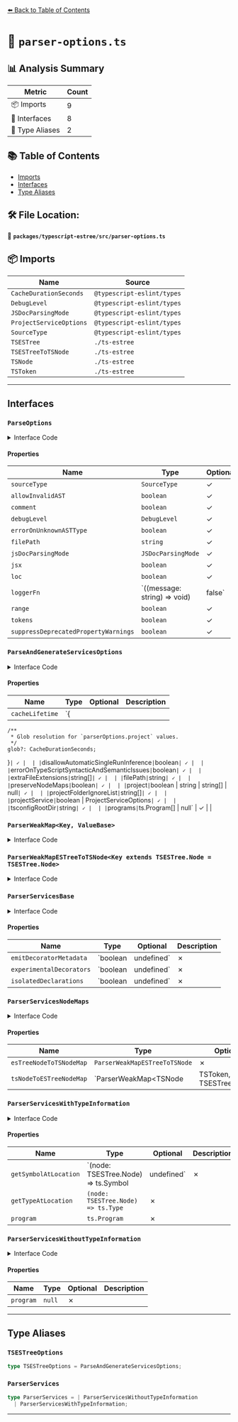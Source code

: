 [⬅️ Back to Table of Contents](../../../index.md)

# 📄 `parser-options.ts`

## 📊 Analysis Summary

| Metric | Count |
|--------|-------|
| 📦 Imports | 9 |
| 📐 Interfaces | 8 |
| 📑 Type Aliases | 2 |

## 📚 Table of Contents

- [Imports](#imports)
- [Interfaces](#interfaces)
- [Type Aliases](#type-aliases)

## 🛠️ File Location:
📂 **`packages/typescript-estree/src/parser-options.ts`**

## 📦 Imports

| Name | Source |
|------|--------|
| `CacheDurationSeconds` | `@typescript-eslint/types` |
| `DebugLevel` | `@typescript-eslint/types` |
| `JSDocParsingMode` | `@typescript-eslint/types` |
| `ProjectServiceOptions` | `@typescript-eslint/types` |
| `SourceType` | `@typescript-eslint/types` |
| `TSESTree` | `./ts-estree` |
| `TSESTreeToTSNode` | `./ts-estree` |
| `TSNode` | `./ts-estree` |
| `TSToken` | `./ts-estree` |


---

## Interfaces

### `ParseOptions`

<details><summary>Interface Code</summary>

```ts
interface ParseOptions {
  /**
   * Specify the `sourceType`.
   * For more details, see https://github.com/typescript-eslint/typescript-eslint/pull/9121
   */
  sourceType?: SourceType;

  /**
   * Prevents the parser from throwing an error if it receives an invalid AST from TypeScript.
   * This case only usually occurs when attempting to lint invalid code.
   */
  allowInvalidAST?: boolean;

  /**
   * create a top-level comments array containing all comments
   */
  comment?: boolean;

  /**
   * An array of modules to turn explicit debugging on for.
   * - 'typescript-eslint' is the same as setting the env var `DEBUG=typescript-eslint:*`
   * - 'eslint' is the same as setting the env var `DEBUG=eslint:*`
   * - 'typescript' is the same as setting `extendedDiagnostics: true` in your tsconfig compilerOptions
   *
   * For convenience, also supports a boolean:
   * - true === ['typescript-eslint']
   * - false === []
   */
  debugLevel?: DebugLevel;

  /**
   * Cause the parser to error if it encounters an unknown AST node type (useful for testing).
   * This case only usually occurs when TypeScript releases new features.
   */
  errorOnUnknownASTType?: boolean;

  /**
   * Absolute (or relative to `cwd`) path to the file being parsed.
   */
  filePath?: string;

  /**
   * If you are using TypeScript version >=5.3 then this option can be used as a performance optimization.
   *
   * The valid values for this rule are:
   * - `'all'` - parse all JSDoc comments, always.
   * - `'none'` - parse no JSDoc comments, ever.
   * - `'type-info'` - parse just JSDoc comments that are required to provide correct type-info. TS will always parse JSDoc in non-TS files, but never in TS files.
   *
   * If you do not rely on JSDoc tags from the TypeScript AST, then you can safely set this to `'none'` to improve performance.
   */
  jsDocParsingMode?: JSDocParsingMode;

  /**
   * Enable parsing of JSX.
   * For more details, see https://www.typescriptlang.org/docs/handbook/jsx.html
   *
   * NOTE: this setting does not effect known file types (.js, .cjs, .mjs, .jsx, .ts, .mts, .cts, .tsx, .json) because the
   * TypeScript compiler has its own internal handling for known file extensions.
   *
   * For the exact behavior, see https://github.com/typescript-eslint/typescript-eslint/tree/main/packages/parser#parseroptionsecmafeaturesjsx
   */
  jsx?: boolean;

  /**
   * Controls whether the `loc` information to each node.
   * The `loc` property is an object which contains the exact line/column the node starts/ends on.
   * This is similar to the `range` property, except it is line/column relative.
   */
  loc?: boolean;

  /*
   * Allows overriding of function used for logging.
   * When value is `false`, no logging will occur.
   * When value is not provided, `console.log()` will be used.
   */
  loggerFn?: ((message: string) => void) | false;

  /**
   * Controls whether the `range` property is included on AST nodes.
   * The `range` property is a [number, number] which indicates the start/end index of the node in the file contents.
   * This is similar to the `loc` property, except this is the absolute index.
   */
  range?: boolean;

  /**
   * Set to true to create a top-level array containing all tokens from the file.
   */
  tokens?: boolean;

  /**
   * Whether deprecated AST properties should skip calling console.warn on accesses.
   */
  suppressDeprecatedPropertyWarnings?: boolean;
}
```
</details>

#### Properties

| Name | Type | Optional | Description |
|------|------|----------|-------------|
| `sourceType` | `SourceType` | ✓ |  |
| `allowInvalidAST` | `boolean` | ✓ |  |
| `comment` | `boolean` | ✓ |  |
| `debugLevel` | `DebugLevel` | ✓ |  |
| `errorOnUnknownASTType` | `boolean` | ✓ |  |
| `filePath` | `string` | ✓ |  |
| `jsDocParsingMode` | `JSDocParsingMode` | ✓ |  |
| `jsx` | `boolean` | ✓ |  |
| `loc` | `boolean` | ✓ |  |
| `loggerFn` | `((message: string) => void) | false` | ✓ |  |
| `range` | `boolean` | ✓ |  |
| `tokens` | `boolean` | ✓ |  |
| `suppressDeprecatedPropertyWarnings` | `boolean` | ✓ |  |

### `ParseAndGenerateServicesOptions`

<details><summary>Interface Code</summary>

```ts
interface ParseAndGenerateServicesOptions extends ParseOptions {
  /**
   * Granular control of the expiry lifetime of our internal caches.
   * You can specify the number of seconds as an integer number, or the string
   * 'Infinity' if you never want the cache to expire.
   *
   * By default cache entries will be evicted after 30 seconds, or will persist
   * indefinitely if `disallowAutomaticSingleRunInference = false` AND the parser
   * infers that it is a single run.
   */
  cacheLifetime?: {
    /**
     * Glob resolution for `parserOptions.project` values.
     */
    glob?: CacheDurationSeconds;
  };

  /**
   * ESLint (and therefore typescript-eslint) is used in both "single run"/one-time contexts,
   * such as an ESLint CLI invocation, and long-running sessions (such as continuous feedback
   * on a file in an IDE).
   *
   * When typescript-eslint handles TypeScript Program management behind the scenes, this distinction
   * is important because there is significant overhead to managing the so called Watch Programs
   * needed for the long-running use-case.
   *
   * By default, we will use common heuristics to infer whether ESLint is being
   * used as part of a single run. This option disables those heuristics, and
   * therefore the performance optimizations gained by them.
   *
   * In other words, typescript-eslint is faster by default, and this option
   * disables an automatic performance optimization.
   *
   * This setting's default value can be specified by setting a `TSESTREE_SINGLE_RUN`
   * environment variable to `"false"` or `"true"`.
   * Otherwise, the default value is `false`.
   */
  disallowAutomaticSingleRunInference?: boolean;

  /**
   * Causes the parser to error if the TypeScript compiler returns any unexpected syntax/semantic errors.
   */
  errorOnTypeScriptSyntacticAndSemanticIssues?: boolean;

  /**
   * When `project` is provided, this controls the non-standard file extensions which will be parsed.
   * It accepts an array of file extensions, each preceded by a `.`.
   *
   * NOTE: When used with {@link projectService}, full project reloads may occur.
   */
  extraFileExtensions?: string[];

  /**
   * Absolute (or relative to `tsconfigRootDir`) path to the file being parsed.
   * When `project` is provided, this is required, as it is used to fetch the file from the TypeScript compiler's cache.
   */
  filePath?: string;

  /**
   * Allows the user to control whether or not two-way AST node maps are preserved
   * during the AST conversion process.
   *
   * By default: the AST node maps are NOT preserved, unless `project` has been specified,
   * in which case the maps are made available on the returned `parserServices`.
   *
   * NOTE: If `preserveNodeMaps` is explicitly set by the user, it will be respected,
   * regardless of whether or not `project` is in use.
   */
  preserveNodeMaps?: boolean;

  /**
   * Absolute (or relative to `tsconfigRootDir`) paths to the tsconfig(s),
   * or `true` to find the nearest tsconfig.json to the file.
   * If this is provided, type information will be returned.
   *
   * If set to `false`, `null` or `undefined` type information will not be returned.
   *
   * Note that {@link projectService} is now preferred.
   */
  project?: boolean | string | string[] | null;

  /**
   * If you provide a glob (or globs) to the project option, you can use this option to ignore certain folders from
   * being matched by the globs.
   * This accepts an array of globs to ignore.
   *
   * By default, this is set to ["**\/node_modules/**"]
   */
  projectFolderIgnoreList?: string[];

  /**
   * Whether to create a shared TypeScript project service to power program creation.
   */
  projectService?: boolean | ProjectServiceOptions;

  /**
   * The absolute path to the root directory for all provided `project`s.
   */
  tsconfigRootDir?: string;

  /**
   * An array of one or more instances of TypeScript Program objects to be used for type information.
   * This overrides any program or programs that would have been computed from the `project` option.
   * All linted files must be part of the provided program(s).
   */
  programs?: ts.Program[] | null;
}
```
</details>

#### Properties

| Name | Type | Optional | Description |
|------|------|----------|-------------|
| `cacheLifetime` | `{
    /**
     * Glob resolution for `parserOptions.project` values.
     */
    glob?: CacheDurationSeconds;
  }` | ✓ |  |
| `disallowAutomaticSingleRunInference` | `boolean` | ✓ |  |
| `errorOnTypeScriptSyntacticAndSemanticIssues` | `boolean` | ✓ |  |
| `extraFileExtensions` | `string[]` | ✓ |  |
| `filePath` | `string` | ✓ |  |
| `preserveNodeMaps` | `boolean` | ✓ |  |
| `project` | `boolean | string | string[] | null` | ✓ |  |
| `projectFolderIgnoreList` | `string[]` | ✓ |  |
| `projectService` | `boolean | ProjectServiceOptions` | ✓ |  |
| `tsconfigRootDir` | `string` | ✓ |  |
| `programs` | `ts.Program[] | null` | ✓ |  |

### `ParserWeakMap<Key, ValueBase>`

<details><summary>Interface Code</summary>

```ts
export interface ParserWeakMap<Key, ValueBase> {
  // This is unsafe internally, so it should only be exposed via safe wrappers.
  // eslint-disable-next-line @typescript-eslint/no-unnecessary-type-parameters
  get<Value extends ValueBase>(key: Key): Value;
  has(key: unknown): boolean;
}
```
</details>

### `ParserWeakMapESTreeToTSNode<Key extends TSESTree.Node = TSESTree.Node>`

<details><summary>Interface Code</summary>

```ts
export interface ParserWeakMapESTreeToTSNode<
  Key extends TSESTree.Node = TSESTree.Node,
> {
  get<KeyBase extends Key>(key: KeyBase): TSESTreeToTSNode<KeyBase>;
  has(key: unknown): boolean;
}
```
</details>

### `ParserServicesBase`

<details><summary>Interface Code</summary>

```ts
export interface ParserServicesBase {
  emitDecoratorMetadata: boolean | undefined;
  experimentalDecorators: boolean | undefined;
  isolatedDeclarations: boolean | undefined;
}
```
</details>

#### Properties

| Name | Type | Optional | Description |
|------|------|----------|-------------|
| `emitDecoratorMetadata` | `boolean | undefined` | ✗ |  |
| `experimentalDecorators` | `boolean | undefined` | ✗ |  |
| `isolatedDeclarations` | `boolean | undefined` | ✗ |  |

### `ParserServicesNodeMaps`

<details><summary>Interface Code</summary>

```ts
export interface ParserServicesNodeMaps {
  esTreeNodeToTSNodeMap: ParserWeakMapESTreeToTSNode;
  tsNodeToESTreeNodeMap: ParserWeakMap<TSNode | TSToken, TSESTree.Node>;
}
```
</details>

#### Properties

| Name | Type | Optional | Description |
|------|------|----------|-------------|
| `esTreeNodeToTSNodeMap` | `ParserWeakMapESTreeToTSNode` | ✗ |  |
| `tsNodeToESTreeNodeMap` | `ParserWeakMap<TSNode | TSToken, TSESTree.Node>` | ✗ |  |

### `ParserServicesWithTypeInformation`

<details><summary>Interface Code</summary>

```ts
export interface ParserServicesWithTypeInformation
  extends ParserServicesNodeMaps,
    ParserServicesBase {
  getSymbolAtLocation: (node: TSESTree.Node) => ts.Symbol | undefined;
  getTypeAtLocation: (node: TSESTree.Node) => ts.Type;
  program: ts.Program;
}
```
</details>

#### Properties

| Name | Type | Optional | Description |
|------|------|----------|-------------|
| `getSymbolAtLocation` | `(node: TSESTree.Node) => ts.Symbol | undefined` | ✗ |  |
| `getTypeAtLocation` | `(node: TSESTree.Node) => ts.Type` | ✗ |  |
| `program` | `ts.Program` | ✗ |  |

### `ParserServicesWithoutTypeInformation`

<details><summary>Interface Code</summary>

```ts
export interface ParserServicesWithoutTypeInformation
  extends ParserServicesNodeMaps,
    ParserServicesBase {
  program: null;
}
```
</details>

#### Properties

| Name | Type | Optional | Description |
|------|------|----------|-------------|
| `program` | `null` | ✗ |  |


---

## Type Aliases

### `TSESTreeOptions`

```ts
type TSESTreeOptions = ParseAndGenerateServicesOptions;
```

### `ParserServices`

```ts
type ParserServices = | ParserServicesWithoutTypeInformation
  | ParserServicesWithTypeInformation;
```


---